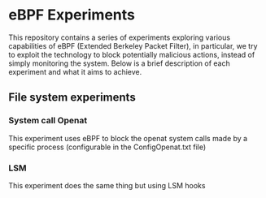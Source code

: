 # eBPF Experiments
This repository contains a series of experiments exploring various capabilities of eBPF (Extended Berkeley Packet Filter), 
in particular, we try to exploit the technology to block potentially malicious actions, instead of simply monitoring the system.
Below is a brief description of each experiment and what it aims to achieve.

## File system experiments
### System call Openat
This experiment uses eBPF to block the openat system calls made by a specific process (configurable in the ConfigOpenat.txt file)
### LSM 
This experiment does the same thing but using LSM hooks
